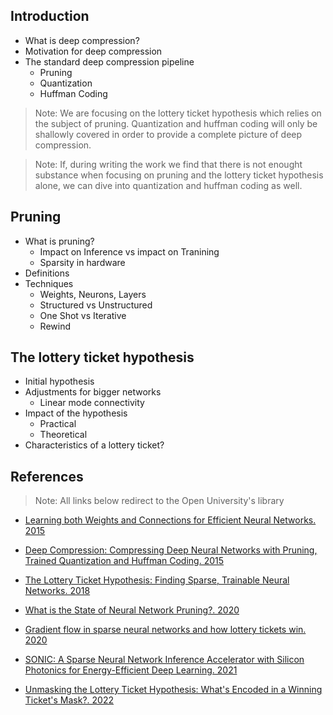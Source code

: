 ## Introduction

- What is deep compression?
- Motivation for deep compression
- The standard deep compression pipeline
  - Pruning
  - Quantization
  - Huffman Coding

> Note: We are focusing on the lottery ticket hypothesis which relies on the subject of pruning. Quantization and huffman coding will only be shallowly covered in order to provide a complete picture of deep compression.

> Note: If, during writing the work we find that there is not enought substance when focusing on pruning and the lottery ticket hypothesis alone, we can dive into quantization and huffman coding as well.

## Pruning

- What is pruning?
  - Impact on Inference vs impact on Tranining
  - Sparsity in hardware
- Definitions
- Techniques
  - Weights, Neurons, Layers
  - Structured vs Unstructured
  - One Shot vs Iterative
  - Rewind

## The lottery ticket hypothesis

- Initial hypothesis
- Adjustments for bigger networks
  - Linear mode connectivity
- Impact of the hypothesis
  - Practical
  - Theoretical
- Characteristics of a lottery ticket?

## References

> Note: All links below redirect to the Open University's library

- [Learning both Weights and Connections for Efficient Neural Networks. 2015](http://elib.openu.ac.il/login?url=https://search.ebscohost.com/login.aspx?direct=true&db=edsarx&AN=edsarx.1506.02626&site=eds-live&scope=site)

- [Deep Compression: Compressing Deep Neural Networks with Pruning, Trained Quantization and Huffman Coding. 2015](http://elib.openu.ac.il/login?url=https://search.ebscohost.com/login.aspx?direct=true&db=edsarx&AN=edsarx.1510.00149&site=eds-live&scope=site)

- [The Lottery Ticket Hypothesis: Finding Sparse, Trainable Neural Networks. 2018](http://elib.openu.ac.il/login?url=https://search.ebscohost.com/login.aspx?direct=true&db=edsarx&AN=edsarx.1803.03635&site=eds-live&scope=site)

- [What is the State of Neural Network Pruning?. 2020](http://elib.openu.ac.il/login?url=https://search.ebscohost.com/login.aspx?direct=true&db=edsarx&AN=edsarx.2003.03033&site=eds-live&scope=site)

- [Gradient flow in sparse neural networks
and how lottery tickets win. 2020](http://elib.openu.ac.il/login?url=https://search.ebscohost.com/login.aspx?direct=true&db=edsarx&AN=edsarx.2010.03533&site=eds-live&scope=site)

- [SONIC: A Sparse Neural Network Inference Accelerator with Silicon Photonics for Energy-Efficient Deep Learning. 2021](http://elib.openu.ac.il/login?url=https://search.ebscohost.com/login.aspx?direct=true&db=edsarx&AN=edsarx.2109.04459&site=eds-live&scope=site)

- [Unmasking the Lottery Ticket Hypothesis: What's Encoded in a Winning Ticket's Mask?. 2022](http://elib.openu.ac.il/login?url=https://search.ebscohost.com/login.aspx?direct=true&db=edsarx&AN=edsarx.2210.03044&site=eds-live&scope=site)
